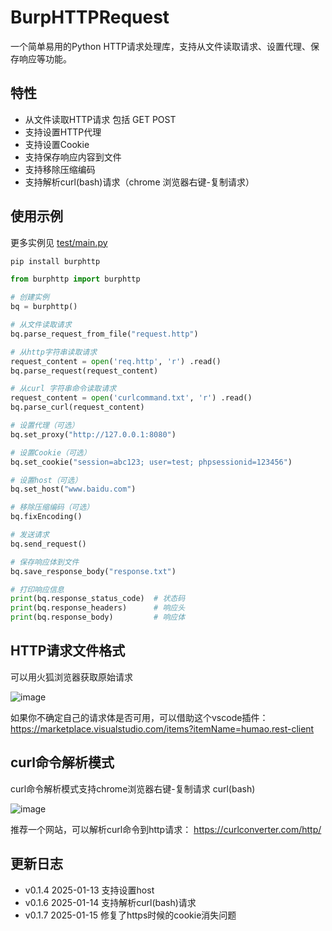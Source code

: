 # BurpHTTPRequest

一个简单易用的Python HTTP请求处理库，支持从文件读取请求、设置代理、保存响应等功能。


## 特性

- 从文件读取HTTP请求 包括 GET POST
- 支持设置HTTP代理
- 支持设置Cookie
- 支持保存响应内容到文件
- 支持移除压缩编码
- 支持解析curl(bash)请求（chrome 浏览器右键-复制请求）

## 使用示例
更多实例见 [test/main.py](test/main.py)

```bash
pip install burphttp
```


```python
from burphttp import burphttp

# 创建实例
bq = burphttp()

# 从文件读取请求
bq.parse_request_from_file("request.http")

# 从http字符串读取请求
request_content = open('req.http', 'r') .read()
bq.parse_request(request_content)

# 从curl 字符串命令读取请求
request_content = open('curlcommand.txt', 'r') .read()
bq.parse_curl(request_content)

# 设置代理（可选）
bq.set_proxy("http://127.0.0.1:8080")

# 设置Cookie（可选）
bq.set_cookie("session=abc123; user=test; phpsessionid=123456")

# 设置host（可选）
bq.set_host("www.baidu.com")

# 移除压缩编码（可选）
bq.fixEncoding()

# 发送请求
bq.send_request()

# 保存响应体到文件
bq.save_response_body("response.txt")

# 打印响应信息
print(bq.response_status_code)  # 状态码
print(bq.response_headers)      # 响应头
print(bq.response_body)         # 响应体
```

## HTTP请求文件格式

可以用火狐浏览器获取原始请求

![image](https://i.imgur.com/gwulP4w.png)

如果你不确定自己的请求体是否可用，可以借助这个vscode插件： 
https://marketplace.visualstudio.com/items?itemName=humao.rest-client

## curl命令解析模式

curl命令解析模式支持chrome浏览器右键-复制请求 curl(bash)


![image](https://i.imgur.com/ueef3K4.png)

推荐一个网站，可以解析curl命令到http请求：
https://curlconverter.com/http/

## 更新日志

- v0.1.4 2025-01-13 支持设置host
- v0.1.6 2025-01-14 支持解析curl(bash)请求 
- v0.1.7 2025-01-15 修复了https时候的cookie消失问题
